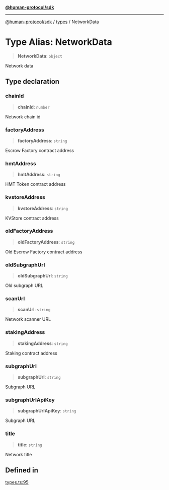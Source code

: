 [**@human-protocol/sdk**](../../README.md)

***

[@human-protocol/sdk](../../modules.md) / [types](../README.md) / NetworkData

# Type Alias: NetworkData

> **NetworkData**: `object`

Network data

## Type declaration

### chainId

> **chainId**: `number`

Network chain id

### factoryAddress

> **factoryAddress**: `string`

Escrow Factory contract address

### hmtAddress

> **hmtAddress**: `string`

HMT Token contract address

### kvstoreAddress

> **kvstoreAddress**: `string`

KVStore contract address

### oldFactoryAddress

> **oldFactoryAddress**: `string`

Old Escrow Factory contract address

### oldSubgraphUrl

> **oldSubgraphUrl**: `string`

Old subgraph URL

### scanUrl

> **scanUrl**: `string`

Network scanner URL

### stakingAddress

> **stakingAddress**: `string`

Staking contract address

### subgraphUrl

> **subgraphUrl**: `string`

Subgraph URL

### subgraphUrlApiKey

> **subgraphUrlApiKey**: `string`

Subgraph URL

### title

> **title**: `string`

Network title

## Defined in

[types.ts:95](https://github.com/humanprotocol/human-protocol/blob/56ae619ae33e232b0271b9dc076dbc65267827e9/packages/sdk/typescript/human-protocol-sdk/src/types.ts#L95)
